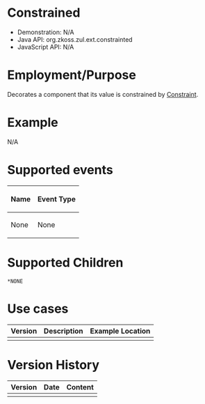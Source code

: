 

# Constrained

- Demonstration: N/A
- Java API: <javadoc>org.zkoss.zul.ext.constrainted</javadoc>
- JavaScript API: N/A

# Employment/Purpose

Decorates a component that its value is constrained by [
Constraint](ZK_Component_Reference/Supporting_Classes/Constraint).

# Example

N/A

# Supported events

<table>
<thead>
<tr class="header">
<th><center>
<p>Name</p>
</center></th>
<th><center>
<p>Event Type</p>
</center></th>
</tr>
</thead>
<tbody>
<tr class="odd">
<td><p>None</p></td>
<td><p>None</p></td>
</tr>
</tbody>
</table>

# Supported Children

`*NONE`

# Use cases

| Version | Description | Example Location |
|---------|-------------|------------------|
|         |             |                  |

# Version History

| Version | Date | Content |
|---------|------|---------|
|         |      |         |


